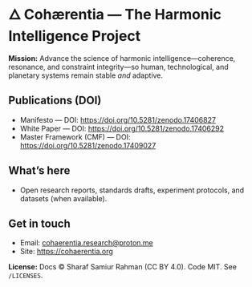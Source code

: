 # 🜂 Cohærentia — The Harmonic Intelligence Project

**Mission:** Advance the science of harmonic intelligence—coherence, resonance, and constraint integrity—so human, technological, and planetary systems remain stable *and* adaptive.

## Publications (DOI)
- Manifesto — DOI: https://doi.org/10.5281/zenodo.17406827
- White Paper — DOI: https://doi.org/10.5281/zenodo.17406292
- Master Framework (CMF) — DOI: https://doi.org/10.5281/zenodo.17409027

## What’s here
- Open research reports, standards drafts, experiment protocols, and datasets (when available).

## Get in touch
- Email: cohaerentia.research@proton.me
- Site: https://cohaerentia.org

**License:** Docs © Sharaf Samiur Rahman (CC BY 4.0). Code MIT. See `/LICENSES`.
